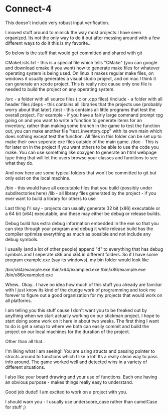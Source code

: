 # Connect-4
This doesn't include very robust input verification.

I moved stuff around to mimick the way most projects I have seen organized. Its not the only way to do it but after messing around with a few different ways to do it this is my favorite..

So below is the stuff that would get committed and shared with git

CMakeLists.txt - this is a special file which tells "CMake" (you can google and download cmake if you want) how to generate make files for whatever operating system is being used. On linux it makes regular make files, on windows it usually generates a visual studio project, and on mac I think it can generate an xcode project. This is really nice cause only one file is needed to build the project on any operating system.

/src - a folder with all source files (.c or .cpp files)
/include - a folder with all header files
/deps - this contains all libraries that the projects use (probably worry about that later)
/test - this contains all little programs that test the overall project. For example - if you have a fairly large command prompt rpg going on and you want to write a function to generate items for an inventory, rather than making some branch in the game to test the function out, you can make another file "test_inventory.cpp" with its own main which does nothing except test the function. All files in this folder can be set up to make their own seperate exe files outside of the main game.
/doc - This is for later on in the project if you want others to be able to use the code you make. You can use something like doxygen to generate an html webpage type thing that will let the users browse your classes and functions to see what they do.


And now here are some typical folders that won't be committed to git but only exist on the local machine.

/bin - this would have all executable files that you build (possibly under subdirectories here)
/lib - all library files generated by the project - if you ever want to build a library for others to use


Last thing I'll say - projects can usually generate 32 bit (x86) executable or a 64 bit (x64) executable, and these may either be debug or release builds.

Debug build has extra debug information embedded in the exe so that you can step through your program and debug it while release build has the compiler optimize everything as much as possible and not include any debug symbols.

I usually (and a lot of other people) append "d" to everything that has debug symbols and I seperate x86 and x64 in different folders. So if I have some program example.exe (say its windows), my bin folder would look like

/bin/x64/example.exe
/bin/x64/exampled.exe
/bin/x86/example.exe
/bin/x86/exampled.exe

Whew.. Okay.. I have no idea how much of this stuff you already are familiar with I just know its kind of the drudge work of programming and took me forever to figure out a good organization for my projects that would work on all platforms.

I am telling you this stuff cause I don't want you to be freaked out by anything when we start actually working on our stickman project. I hope to start doing some work on it here in about two weeks. The first thing I want to do is get a setup to where we both can easily commit and build the project on our local machines for the duration of the project.


Other than all that..

I'm liking what I am seeing!! You are using structs and passing pointer to structs around to functions which I like a lot! Its a really clean way to pass info around. The game worked well and detected wins in a variety of different situations.

I also like your board drawing and your use of functions. Each one having an obvious purpose - makes things really easy to understand.

Good job dude!! I am excited to work on a project with you.

I should warn you - I usually use underscore_case rather than camelCase for stuff ;)